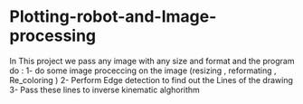 # Plotting-robot-and-Image-processing
In This project we pass any image with any size and format and the program do :
1- do some image proceccing on the image (resizing , reformating , Re_coloring )
2- Perform Edge detection to find out the Lines of the drawing 
3- Pass these lines to inverse kinematic alghorithm 

